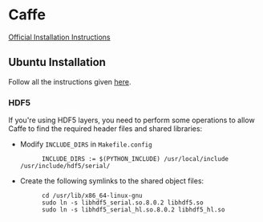# Caffe
[Official Installation Instructions](https://github.com/BVLC/caffe/)

## Ubuntu Installation

Follow all the instructions given [here](http://caffe.berkeleyvision.org/install_apt.html).

### HDF5

If you're using HDF5 layers, you need to perform some operations to allow Caffe to find the required header files and shared libraries:

- Modify `INCLUDE_DIRS` in `Makefile.config`

    
            INCLUDE_DIRS := $(PYTHON_INCLUDE) /usr/local/include /usr/include/hdf5/serial/

- Create the following symlinks to the shared object files:


            cd /usr/lib/x86_64-linux-gnu
            sudo ln -s libhdf5_serial.so.8.0.2 libhdf5.so
            sudo ln -s libhdf5_serial_hl.so.8.0.2 libhdf5_hl.so

